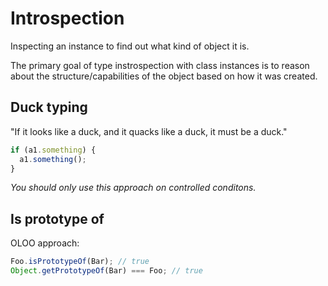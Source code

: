 # Introspection

Inspecting an instance to find out what kind of object it is.

The primary goal of type instrospection with class instances is to reason about the structure/capabilities of the object based on how it was created.

## Duck typing

"If it looks like a duck, and it quacks like a duck, it must be a duck."

```js
if (a1.something) {
  a1.something();
}
```

_You should only use this approach on controlled conditons._

## Is prototype of

OLOO approach:

```js
Foo.isPrototypeOf(Bar); // true
Object.getPrototypeOf(Bar) === Foo; // true
```
